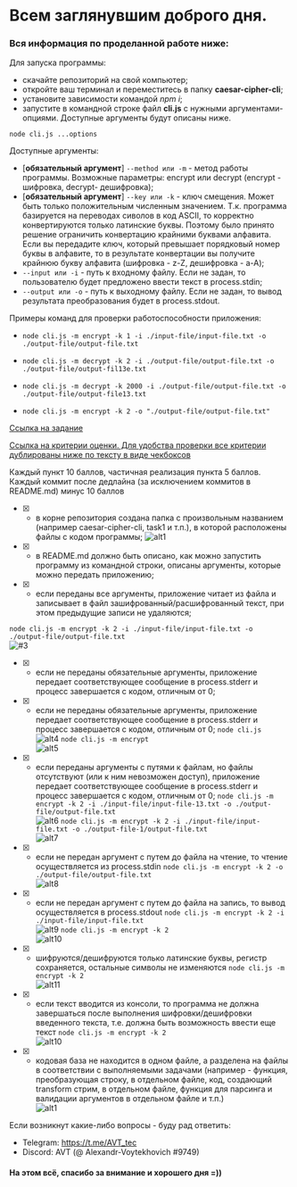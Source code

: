 # Всем заглянувшим доброго дня. 

### Вся информация по проделанной работе ниже:

Для запуска программы:
- скачайте репозиторий на свой компьютер;
- откройте ваш терминал и переместитесь в папку **caesar-cipher-cli**;
- установите зависимости командой *npm i*;
- запустите в командной строке файл **cli.js** c нужными аргументами-опциями. Доступные аргументы будут описаны ниже.
```
node cli.js ...options 
```  

Доступные аргументы:
- [**обязательный аргумент**] ```--method или -m``` - метод работы программы. Возможные параметры: encrypt или decrypt (encrypt - шифровка, decrypt- дешифровка);
- [**обязательный аргумент**] ```--key или -k``` - ключ смещения. Может быть только положительным численным значением. Т.к. программа базируется на переводах сиволов в код ASCII, то корректно конвертируются только латинские буквы. Поэтому было принято решение ограничить конвертацию крайними буквами алфавита. Если вы передадите ключ, который превышает порядковый номер буквы в алфавите, то в результате конвертации вы получите крайнюю букву алфавита (шифровка - z-Z, дешифровка - a-A);
- ```--input или -i``` - путь к входному файлу. Если не задан, то пользователю будет предложено ввести текст в process.stdin;
- ```--output или -o``` - путь к выходному файлу. Если не задан, то вывод результата преобразования будет в process.stdout.

Примеры команд для проверки работоспособности приложения:  
- ```node cli.js -m encrypt -k 1 -i ./input-file/input-file.txt -o ./output-file/output-file.txt```  

- ```node cli.js -m decrypt -k 2 -i ./output-file/output-file.txt -o ./output-file/output-fil13e.txt```  

- ```node cli.js -m decrypt -k 2000 -i ./output-file/output-file.txt -o ./output-file/output-file13.txt```  

- ```node cli.js -m encrypt -k 2 -o "./output-file/output-file.txt"```  

[Ссылка на задание](https://github.com/rolling-scopes-school/nodejs-course-template/blob/master/TASKS.md#task-1-caesar-cipher-cli-tool)  

[Ссылка на критерии оценки. Для удобства проверки все критерии дублированы ниже по тексту в виде чекбоксов](https://github.com/rolling-scopes-school/nodejs-course-template/blob/master/CROSSCHECK.md)  

Каждый пункт 10 баллов, частичная реализация пункта 5 баллов. Каждый коммит после дедлайна (за исключением коммитов в README.md) минус 10 баллов

- [x] - в корне репозитория создана папка с произвольным названием (например caesar-cipher-cli, task1 и т.п.), в которой расположены файлы с кодом программы;
![alt1](1)
- [x] - в README.md должно быть описано, как можно запустить программу из командной строки, описаны аргументы, которые можно передать приложению;
- [x] - если переданы все аргументы, приложение читает из файла и записывает в файл зашифрованный/расшифрованный текст, при этом предыдущие записи не удаляются;  

```node cli.js -m encrypt -k 2 -i ./input-file/input-file.txt -o ./output-file/output-file.txt```  
![#3](https://github.com/Alexandr-Voytekhovich/Caesar-cipher-CLI/blob/master/screenshots/3.png)
- [x] - если не переданы обязательные аргументы, приложение передает соответствующее сообщение в process.stderr и прoцесс завершается с кодом, отличным от 0;  
  
- [x] - если не переданы обязательные аргументы, приложение передает соответствующее сообщение в process.stderr и прoцесс завершается с кодом, отличным от 0;
```node cli.js```  
![alt4](4)
```node cli.js -m encrypt```  
![alt5](5)
- [x] - если переданы аргументы с путями к файлам, но файлы отсутствуют (или к ним невозможен доступ), приложение передает соответствующее сообщение в process.stderr и прoцесс завершается с кодом, отличным от 0;
```node cli.js -m encrypt -k 2 -i ./input-file/input-file-13.txt -o ./output-file/output-file.txt```  
![alt6](6) 
```node cli.js -m encrypt -k 2 -i ./input-file/input-file.txt -o ./output-file-1/output-file.txt```  
![alt7](7) 
- [x] - если не передан аргумент с путем до файла на чтение, то чтение осуществляется из process.stdin
```node cli.js -m encrypt -k 2 -o ./output-file/output-file.txt```  
![alt8](8) 
- [x] - если не передан аргумент с путем до файла на запись, то вывод осуществляется в process.stdout
```node cli.js -m encrypt -k 2 -i ./input-file/input-file.txt```  
![alt9](9) 
```node cli.js -m encrypt -k 2```  
![alt10](10) 
- [x] - шифруются/дешифруются только латинские буквы, регистр сохраняется, остальные символы не изменяются
```node cli.js -m encrypt -k 2```  
![alt11](11) 
- [x] - если текст вводится из консоли, то программа не должна завершаться после выполнения шифровки/дешифровки введенного текста, т.е. должна быть возможность ввести еще текст
```node cli.js -m encrypt -k 2```  
![alt10](10) 
- [x] - кодовая база не находится в одном файле, а разделена на файлы в соответствии с выполняемыми задачами (например - функция, преобразующая строку, в отдельном файле, код, создающий transform стрим, в отдельном файле, функция для парсинга и валидации аргументов в отдельном файле и т.п.)  
![alt1](1)

Если возникнут какие-либо вопросы - буду рад ответить: 
- Telegram: https://t.me/AVT_tec
- Discord: AVT (@ Alexandr-Voytekhovich #9749)  

#### На этом всё, спасибо за внимание и хорошего дня =))